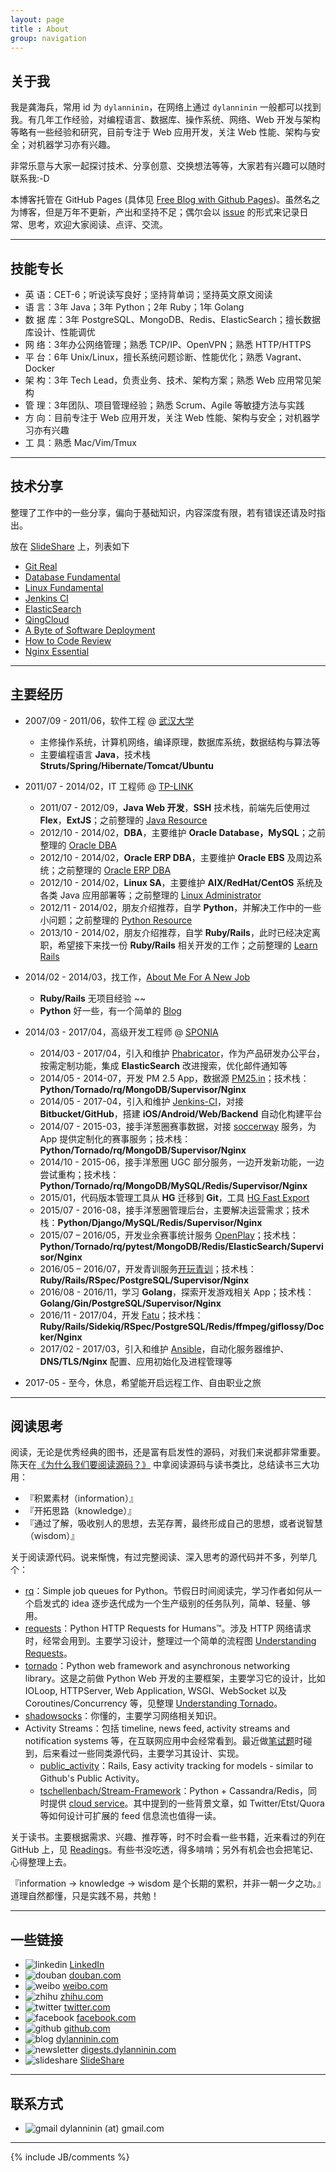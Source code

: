 ```yaml
---
layout: page
title : About
group: navigation
---
```


## 关于我

我是龚海兵，常用 id 为 `dylanninin`，在网络上通过 `dylanninin` 一般都可以找到我。有几年工作经验，对编程语言、数据库、操作系统、网络、Web 开发与架构等略有一些经验和研究，目前专注于 Web 应用开发，关注 Web 性能、架构与安全；对机器学习亦有兴趣。

非常乐意与大家一起探讨技术、分享创意、交换想法等等，大家若有兴趣可以随时联系我:-D

本博客托管在 GitHub Pages (具体见 [Free Blog with Github Pages](https://dylanninin.com/blog/2013/11/02/free_blogs.html))。虽然名之为博客，但是万年不更新，产出和坚持不足；偶尔会以 [issue](https://github.com/dylanninin/dylanninin.github.com/issues?utf8=%E2%9C%93&q=is%3Aissue) 的形式来记录日常、思考，欢迎大家阅读、点评、交流。

<hr>

## 技能专长

- 英    语：CET-6；听说读写良好；坚持背单词；坚持英文原文阅读
- 语    言：3年 Java；3年 Python；2年 Ruby；1年 Golang
- 数 据 库：3年 PostgreSQL、MongoDB、Redis、ElasticSearch；擅长数据库设计、性能调优
- 网    络：3年办公网络管理；熟悉 TCP/IP、OpenVPN；熟悉 HTTP/HTTPS
- 平    台：6年 Unix/Linux，擅长系统问题诊断、性能优化；熟悉 Vagrant、Docker
- 架    构：3年 Tech Lead，负责业务、技术、架构方案；熟悉 Web 应用常见架构
- 管    理：3年团队、项目管理经验；熟悉 Scrum、Agile 等敏捷方法与实践
- 方    向：目前专注于 Web 应用开发，关注 Web 性能、架构与安全；对机器学习亦有兴趣
- 工    具：熟悉 Mac/Vim/Tmux

<hr>

## 技术分享

整理了工作中的一些分享，偏向于基础知识，内容深度有限，若有错误还请及时指出。

放在 [SlideShare](https://www.slideshare.net/DylannininGogh/presentations) 上，列表如下

- [Git Real](http://www.slideshare.net/DylannininGogh/git-real)
- [Database Fundamental](http://www.slideshare.net/DylannininGogh/database-fundamental)
- [Linux Fundamental](http://www.slideshare.net/DylannininGogh/linux-fundamental)
- [Jenkins CI](http://www.slideshare.net/DylannininGogh/jenkinsci-64440428)
- [ElasticSearch](http://www.slideshare.net/DylannininGogh/search-engine-64442482)
- [QingCloud](http://www.slideshare.net/DylannininGogh/sponia-with-qingcloud)
- [A Byte of Software Deployment](http://www.slideshare.net/DylannininGogh/a-byte-of-software-deployment)
- [How to Code Review](http://www.slideshare.net/DylannininGogh/how-to-code-review)
- [Nginx Essential](http://www.slideshare.net/DylannininGogh/nginx-essential-68703694)

<hr>

## 主要经历

- 2007/09 - 2011/06，软件工程 @ [武汉大学](http://www.whu.edu.cn/)
  - 主修操作系统，计算机网络，编译原理，数据库系统，数据结构与算法等
  - 主要编程语言 **Java**，技术栈 **Struts/Spring/Hibernate/Tomcat/Ubuntu**
- 2011/07 - 2014/02，IT 工程师 @ [TP-LINK](http://www.tp-link.com/)
  - 2011/07 - 2012/09，**Java Web 开发**，**SSH** 技术栈，前端先后使用过 **Flex**，**ExtJS**；之前整理的 [Java Resource](https://dylanninin.com/blog/2013/10/09/java_resource.html)
  - 2012/10 - 2014/02，**DBA**，主要维护 **Oracle Database，MySQL**；之前整理的 [Oracle DBA](https://dylanninin.com/blog/2013/10/26/oracle_dba.html)
  - 2012/10 - 2014/02，**Oracle ERP DBA**，主要维护 **Oracle EBS** 及周边系统；之前整理的 [Oracle ERP DBA](https://dylanninin.com/blog/2013/10/25/oracle_ebs.html)
  - 2012/10 - 2014/02，**Linux SA**，主要维护 **AIX/RedHat/CentOS** 系统及各类 Java 应用部署等；之前整理的 [Linux Administrator](https://dylanninin.com/blog/2013/10/25/linux.html)
  - 2012/11 - 2014/02，朋友介绍推荐，自学 **Python**，并解决工作中的一些小问题；之前整理的 [Python Resource](https://dylanninin.com/blog/2013/11/23/python_resource.html)
  - 2013/10 - 2014/02，朋友介绍推荐，自学 **Ruby/Rails**，此时已经决定离职，希望接下来找一份 **Ruby/Rails** 相关开发的工作；之前整理的 [Learn Rails](https://dylanninin.com/blog/2014/01/02/rails.html)
- 2014/02 - 2014/03，找工作，[About Me For A New Job](https://dylanninin.com/blog/2014/02/20/about_me.html)
  - **Ruby/Rails** 无项目经验 ~~
  - **Python** 好一些，有一个简单的 [Blog](https://github.com/dylanninin/blog)
- 2014/03 - 2017/04，高级开发工程师 @ [SPONIA](https://sponia.com/)
  - 2014/03 - 2017/04，引入和维护 [Phabricator](https://www.phacility.com/)，作为产品研发办公平台，按需定制功能，集成 **ElasticSearch** 改进搜索，优化邮件通知等
  - 2014/05 - 2014-07，开发 PM 2.5 App，数据源 [PM25.in](http://www.pm25.in/)；技术栈：**Python/Tornado/rq/MongoDB/Supervisor/Nginx**
  - 2014/05 - 2017-04，引入和维护 [Jenkins-CI](https://jenkins.io/index.html)，对接 **Bitbucket/GitHub**，搭建 **iOS/Android/Web/Backend** 自动化构建平台
  - 2014/07 - 2015-03，接手洋葱圈赛事数据，对接 [soccerway](http://www.soccerway.com/) 服务，为 App 提供定制化的赛事服务；技术栈：**Python/Tornado/rq/MongoDB/Supervisor/Nginx**
  - 2014/10 - 2015-06，接手洋葱圈 UGC 部分服务，一边开发新功能，一边尝试重构；技术栈：**Python/Tornado/rq/MongoDB/MySQL/Redis/Supervisor/Nginx**
  - 2015/01，代码版本管理工具从 **HG** 迁移到 **Git**，工具 [HG Fast Export](https://github.com/frej/fast-export)
  - 2015/07 - 2016-08，接手洋葱圈管理后台，主要解决运营需求；技术栈：**Python/Django/MySQL/Redis/Supervisor/Nginx**
  - 2015/07 – 2016/05，开发业余赛事统计服务 [OpenPlay](https://openplay.com/)；技术栈：**Python/Tornado/rq/pytest/MongoDB/Redis/ElasticSearch/Supervisor/Nginx**
  - 2016/05 – 2016/07，开发青训服务[开玩青训](http://kaiwanqx.com/)；技术栈：**Ruby/Rails/RSpec/PostgreSQL/Supervisor/Nginx**
  - 2016/08 - 2016/11，学习 **Golang**，探索开发游戏相关 App；技术栈：**Golang/Gin/PostgreSQL/Supervisor/Nginx**
  - 2016/11 - 2017/04，开发 [Fatu](https://fatu.me)；技术栈：**Ruby/Rails/Sidekiq/RSpec/PostgreSQL/Redis/ffmpeg/giflossy/Docker/Nginx**
  - 2017/02 - 2017/03，引入和维护 [Ansible](https://www.ansible.com/)，自动化服务器维护、**DNS/TLS/Nginx** 配置、应用初始化及进程管理等

- 2017-05 - 至今，休息，希望能开启远程工作、自由职业之旅

<hr>

## 阅读思考

阅读，无论是优秀经典的图书，还是富有启发性的源码，对我们来说都非常重要。陈天在[《为什么我们要阅读源码？》](https://zhuanlan.zhihu.com/p/26181360) 中拿阅读源码与读书类比，总结读书三大功用：

- 『积累素材（information）』
- 『开拓思路（knowledge）』
- 『通过了解，吸收别人的思想，去芜存菁，最终形成自己的思想，或者说智慧（wisdom）』

关于阅读源代码。说来惭愧，有过完整阅读、深入思考的源代码并不多，列举几个：

- [rq](https://github.com/nvie/rq)：Simple job queues for Python。节假日时间阅读完，学习作者如何从一个启发式的 idea 逐步迭代成为一个生产级别的任务队列，简单、轻量、够用。
- [requests](https://github.com/requests/requests)：Python HTTP Requests for Humans™。涉及 HTTP 网络请求时，经常会用到。主要学习设计，整理过一个简单的流程图 [Understanding Requests](https://github.com/dylanninin/dylanninin.github.com/issues/16)。
- [tornado](https://github.com/tornadoweb/tornado)：Python web framework and asynchronous networking library。这是之前做 Python Web 开发的主要框架，主要学习它的设计，比如 IOLoop, HTTPServer, Web Application, WSGI、WebSocket 以及 Coroutines/Concurrency 等，见整理 [Understanding Tornado](https://github.com/dylanninin/dylanninin.github.com/issues/12)。
- [shadowsocks](https://github.com/shadowsocks/shadowsocks/)：你懂的，主要学习网络相关知识。
- Activity Streams：包括 timeline, news feed, activity streams and notification systems 等，在互联网应用中会经常看到。最近做[笔试题](https://github.com/dylanninin/tower-events)时碰到，后来看过一些同类源代码，主要学习其设计、实现。
  - [public_activity](https://github.com/chaps-io/public_activity)：Rails, Easy activity tracking for models - similar to Github's Public Activity。
  - [tschellenbach/Stream-Framework](https://github.com/tschellenbach/Stream-Framework)：Python + Cassandra/Redis，同时提供 [cloud service](https://getstream.io/)。其中提到的一些背景文章，如 Twitter/Etst/Quora 等如何设计可扩展的 feed 信息流也值得一读。

关于读书。主要根据需求、兴趣、推荐等，时不时会看一些书籍，近来看过的列在 GitHub 上，见  [Readings](https://github.com/dylanninin/dylanninin.github.com/projects/2)。有些书没吃透，得多啃啃；另外有机会也会把笔记、心得整理上去。

『information -> knowledge -> wisdom 是个长期的累积，并非一朝一夕之功。』道理自然都懂，只是实践不易，共勉！

<hr>

## 一些链接

- ![linkedin](http://dylanninin.com/assets/images/me/linkedin.png) [LinkedIn](https://www.linkedin.com/in/dylanninin/)
- ![douban](http://dylanninin.com/assets/images/me/douban.png) [douban.com](http://www.douban.com/people/dylanninin/)
- ![weibo](http://dylanninin.com/assets/images/me/weibo.png) [weibo.com](http://weibo.com/dylanninin)
- ![zhihu](http://dylanninin.com/assets/images/me/zhihu.png) [zhihu.com](https://www.zhihu.com/people/dylanninin/activities)
- ![twitter](http://dylanninin.com/assets/images/me/twitter.png) [twitter.com](https://twitter.com/dylanninin)
- ![facebook](http://dylanninin.com/assets/images/me/facebook.png) [facebook.com](https://www.facebook.com/dylanninin)
- ![github](http://dylanninin.com/assets/images/me/github.png) [github.com](https://github.com/dylanninin)
- ![blog](http://dylanninin.com/assets/images/me/dylanninin.png) [dylanninin.com](https://dylanninin.com)
- ![newsletter](http://dylanninin.com/assets/images/me/revue.png) [digests.dylanninin.com](https://digests.dylanninin.com)
- ![slideshare](http://dylanninin.com/assets/images/me/slideshare.png) [SlideShare](https://www.slideshare.net/DylannininGogh/presentations)

<hr>

## 联系方式

- ![gmail](http://dylanninin.com/assets/images/me/gmail.png) dylanninin (at) gmail.com

<hr>
{% include JB/comments %}
